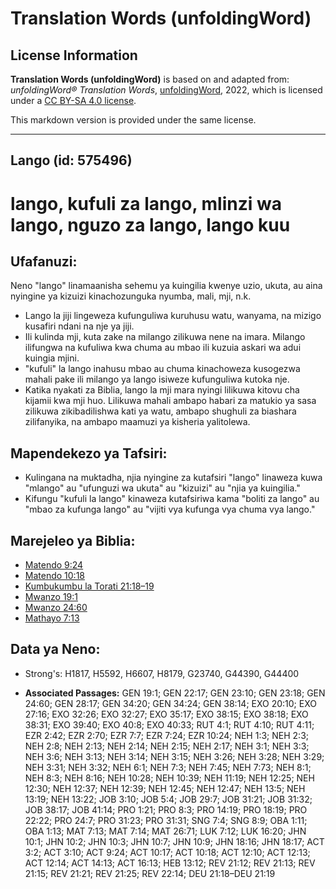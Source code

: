# Translation Words (unfoldingWord)

## License Information

**Translation Words (unfoldingWord)** is based on and adapted from: _unfoldingWord® Translation Words_, [unfoldingWord](https://unfoldingword.org/utw), 2022, which is licensed under a [CC BY-SA 4.0 license](https://creativecommons.org/licenses/by-sa/4.0/legalcode.en).

This markdown version is provided under the same license.



--------------------------------

## Lango (id: 575496)

lango, kufuli za lango, mlinzi wa lango, nguzo za lango, lango kuu
==================================================================

Ufafanuzi:
----------

Neno "lango" linamaanisha sehemu ya kuingilia kwenye uzio, ukuta, au aina nyingine ya kizuizi kinachozunguka nyumba, mali, mji, n.k.

* Lango la jiji lingeweza kufunguliwa kuruhusu watu, wanyama, na mizigo kusafiri ndani na nje ya jiji.
* Ili kulinda mji, kuta zake na milango zilikuwa nene na imara. Milango ilifungwa na kufuliwa kwa chuma au mbao ili kuzuia askari wa adui kuingia mjini.
* "kufuli" la lango inahusu mbao au chuma kinachoweza kusogezwa mahali pake ili milango ya lango isiweze kufunguliwa kutoka nje.
* Katika nyakati za Biblia, lango la mji mara nyingi lilikuwa kitovu cha kijamii kwa mji huo. Lilikuwa mahali ambapo habari za matukio ya sasa zilikuwa zikibadilishwa kati ya watu, ambapo shughuli za biashara zilifanyika, na ambapo maamuzi ya kisheria yalitolewa.

Mapendekezo ya Tafsiri:
-----------------------

* Kulingana na muktadha, njia nyingine za kutafsiri "lango" linaweza kuwa "mlango" au "ufunguzi wa ukuta" au "kizuizi" au "njia ya kuingilia."
* Kifungu "kufuli la lango" kinaweza kutafsiriwa kama "boliti za lango" au "mbao za kufunga lango" au "vijiti vya kufunga vya chuma vya lango."

Marejeleo ya Biblia:
--------------------

* [Matendo 9:24](https://ref.ly/Acts9:24)
* [Matendo 10:18](https://ref.ly/Acts10:18)
* [Kumbukumbu la Torati 21:18–19](https://ref.ly/Deut21:18-Deut21:19)
* [Mwanzo 19:1](https://ref.ly/Gen19:1)
* [Mwanzo 24:60](https://ref.ly/Gen24:60)
* [Mathayo 7:13](https://ref.ly/Matt7:13)

Data ya Neno:
-------------

* Strong's: H1817, H5592, H6607, H8179, G23740, G44390, G44400

* **Associated Passages:** GEN 19:1; GEN 22:17; GEN 23:10; GEN 23:18; GEN 24:60; GEN 28:17; GEN 34:20; GEN 34:24; GEN 38:14; EXO 20:10; EXO 27:16; EXO 32:26; EXO 32:27; EXO 35:17; EXO 38:15; EXO 38:18; EXO 38:31; EXO 39:40; EXO 40:8; EXO 40:33; RUT 4:1; RUT 4:10; RUT 4:11; EZR 2:42; EZR 2:70; EZR 7:7; EZR 7:24; EZR 10:24; NEH 1:3; NEH 2:3; NEH 2:8; NEH 2:13; NEH 2:14; NEH 2:15; NEH 2:17; NEH 3:1; NEH 3:3; NEH 3:6; NEH 3:13; NEH 3:14; NEH 3:15; NEH 3:26; NEH 3:28; NEH 3:29; NEH 3:31; NEH 3:32; NEH 6:1; NEH 7:3; NEH 7:45; NEH 7:73; NEH 8:1; NEH 8:3; NEH 8:16; NEH 10:28; NEH 10:39; NEH 11:19; NEH 12:25; NEH 12:30; NEH 12:37; NEH 12:39; NEH 12:45; NEH 12:47; NEH 13:5; NEH 13:19; NEH 13:22; JOB 3:10; JOB 5:4; JOB 29:7; JOB 31:21; JOB 31:32; JOB 38:17; JOB 41:14; PRO 1:21; PRO 8:3; PRO 14:19; PRO 18:19; PRO 22:22; PRO 24:7; PRO 31:23; PRO 31:31; SNG 7:4; SNG 8:9; OBA 1:11; OBA 1:13; MAT 7:13; MAT 7:14; MAT 26:71; LUK 7:12; LUK 16:20; JHN 10:1; JHN 10:2; JHN 10:3; JHN 10:7; JHN 10:9; JHN 18:16; JHN 18:17; ACT 3:2; ACT 3:10; ACT 9:24; ACT 10:17; ACT 10:18; ACT 12:10; ACT 12:13; ACT 12:14; ACT 14:13; ACT 16:13; HEB 13:12; REV 21:12; REV 21:13; REV 21:15; REV 21:21; REV 21:25; REV 22:14; DEU 21:18–DEU 21:19

